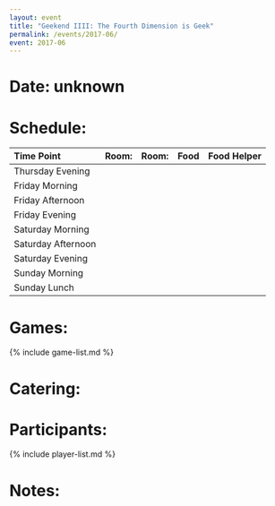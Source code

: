 ```yaml
---
layout: event
title: "Geekend IIII: The Fourth Dimension is Geek"
permalink: /events/2017-06/
event: 2017-06
---
```

# Date: unknown

# Schedule:

| Time Point         | Room: | Room: | Food | Food Helper |
|:-------------------|:------|:------|:-----|:------------|
| Thursday Evening   |       |       |      |             |
| Friday Morning     |       |       |      |             |
| Friday Afternoon   |       |       |      |             |
| Friday Evening     |       |       |      |             |
| Saturday Morning   |       |       |      |             |
| Saturday Afternoon |       |       |      |             |
| Saturday Evening   |       |       |      |             |
| Sunday Morning     |       |       |      |             |
| Sunday Lunch       |       |       |      |             |

# Games:
{% include game-list.md %}

# Catering:


# Participants:
{% include player-list.md %}

# Notes: 

